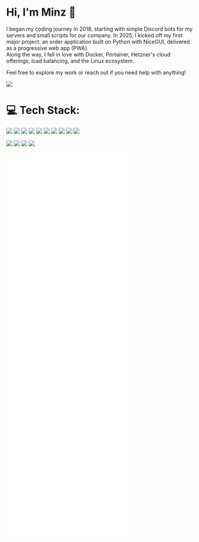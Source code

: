 # Hi, I'm Minz 👋

I began my coding journey in 2018, starting with simple Discord bots for my servers and small scripts for our company. In 2025, I kicked off my first major project: an order application built on Python with NiceGUI, delivered as a progressive web app (PWA).  
Along the way, I fell in love with Docker, Portainer, Hetzner's cloud offerings, load balancing, and the Linux ecosystem.

Feel free to explore my work or reach out if you need help with anything!
  
![](https://komarev.com/ghpvc/?username=minz38)

# 💻 Tech Stack:
![](https://img.shields.io/badge/Cloudflare-F38020?style=for-the-badge&logo=Cloudflare&logoColor=white)
![](https://img.shields.io/badge/Hetzner-D50C2D?style=for-the-badge&logo=hetzner&logoColor=white)
![](https://img.shields.io/badge/dbeaver-382923?style=for-the-badge&logo=dbeaver&logoColor=white)
![](https://img.shields.io/badge/PostgreSQL-316192?style=for-the-badge&logo=postgresql&logoColor=white)
![](https://img.shields.io/badge/fastapi-109989?style=for-the-badge&logo=FASTAPI&logoColor=white)
![](https://img.shields.io/badge/Tailwind_CSS-38B2AC?style=for-the-badge&logo=tailwind-css&logoColor=white)
![](https://img.shields.io/badge/Traefik-24A1C1?style=for-the-badge&logo=traefikproxy&logoColor=black)
![](https://img.shields.io/badge/Portainer-13BEF9?style=for-the-badge&logo=portainer&logoColor=white)
![](https://img.shields.io/badge/Python-FFD43B?style=for-the-badge&logo=python&logoColor=blue)
![](https://img.shields.io/badge/Linux-FCC624?style=for-the-badge&logo=linux&logoColor=black)


![](https://img.shields.io/badge/Obsidian-483699?style=for-the-badge&logo=Obsidian&logoColor=white)
![](https://img.shields.io/badge/PyCharm-000000.svg?&style=for-the-badge&logo=PyCharm&logoColor=white)
![](https://img.shields.io/badge/rustdesk-024EFF?style=for-the-badge&logo=rustdesk&logoColor=white)
![](https://img.shields.io/badge/Discord-5865F2?style=for-the-badge&logo=discord&logoColor=white)
  
    

![Metrics](/github-metrics.svg)

